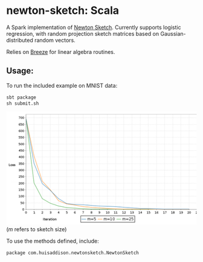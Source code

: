 # newton-sketch: Scala

A Spark implementation of [Newton Sketch](https://arxiv.org/abs/1505.02250).
Currently supports logistic regression, with random projection sketch
matrices based on Gaussian-distributed random vectors.

Relies on [Breeze](https://github.com/scalanlp/breeze/) for linear algebra
routines.

## Usage:
To run the included example on MNIST data:
```
sbt package
sh submit.sh
```
![$m$ denotes sketch size](img/Loss.png)
(*m* refers to sketch size)

To use the methods defined, include:
```
package com.huisaddison.newtonsketch.NewtonSketch
```
